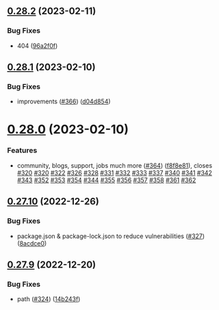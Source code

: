 ## [0.28.2](https://github.com/thecyberworld/thecyberhub.org/compare/v0.28.1...v0.28.2) (2023-02-11)


### Bug Fixes

* 404 ([96a2f0f](https://github.com/thecyberworld/thecyberhub.org/commit/96a2f0ff6454d2997e5250ca7be796b3c757ab1f))



## [0.28.1](https://github.com/thecyberworld/thecyberhub.org/compare/v0.28.0...v0.28.1) (2023-02-10)


### Bug Fixes

* improvements ([#366](https://github.com/thecyberworld/thecyberhub.org/issues/366)) ([d04d854](https://github.com/thecyberworld/thecyberhub.org/commit/d04d8540ebdb892d3b27a52b48680ae7654eb5a1))



# [0.28.0](https://github.com/thecyberworld/thecyberhub.org/compare/v0.27.10...v0.28.0) (2023-02-10)


### Features

* community, blogs, support, jobs much more ([#364](https://github.com/thecyberworld/thecyberhub.org/issues/364)) ([f8f8e81](https://github.com/thecyberworld/thecyberhub.org/commit/f8f8e8143e45fa15dcdec757ee652c625b403784)), closes [#320](https://github.com/thecyberworld/thecyberhub.org/issues/320) [#320](https://github.com/thecyberworld/thecyberhub.org/issues/320) [#322](https://github.com/thecyberworld/thecyberhub.org/issues/322) [#326](https://github.com/thecyberworld/thecyberhub.org/issues/326) [#328](https://github.com/thecyberworld/thecyberhub.org/issues/328) [#331](https://github.com/thecyberworld/thecyberhub.org/issues/331) [#332](https://github.com/thecyberworld/thecyberhub.org/issues/332) [#333](https://github.com/thecyberworld/thecyberhub.org/issues/333) [#337](https://github.com/thecyberworld/thecyberhub.org/issues/337) [#340](https://github.com/thecyberworld/thecyberhub.org/issues/340) [#341](https://github.com/thecyberworld/thecyberhub.org/issues/341) [#342](https://github.com/thecyberworld/thecyberhub.org/issues/342) [#343](https://github.com/thecyberworld/thecyberhub.org/issues/343) [#352](https://github.com/thecyberworld/thecyberhub.org/issues/352) [#353](https://github.com/thecyberworld/thecyberhub.org/issues/353) [#354](https://github.com/thecyberworld/thecyberhub.org/issues/354) [#344](https://github.com/thecyberworld/thecyberhub.org/issues/344) [#355](https://github.com/thecyberworld/thecyberhub.org/issues/355) [#356](https://github.com/thecyberworld/thecyberhub.org/issues/356) [#357](https://github.com/thecyberworld/thecyberhub.org/issues/357) [#358](https://github.com/thecyberworld/thecyberhub.org/issues/358) [#361](https://github.com/thecyberworld/thecyberhub.org/issues/361) [#362](https://github.com/thecyberworld/thecyberhub.org/issues/362)



## [0.27.10](https://github.com/thecyberworld/thecyberhub.org/compare/v0.27.9...v0.27.10) (2022-12-26)


### Bug Fixes

* package.json & package-lock.json to reduce vulnerabilities ([#327](https://github.com/thecyberworld/thecyberhub.org/issues/327)) ([8acdce0](https://github.com/thecyberworld/thecyberhub.org/commit/8acdce0b256e73b97df1ead06b6ad0b8e510e8da))



## [0.27.9](https://github.com/thecyberworld/thecyberhub.org/compare/v0.27.8...v0.27.9) (2022-12-20)


### Bug Fixes

* path ([#324](https://github.com/thecyberworld/thecyberhub.org/issues/324)) ([14b243f](https://github.com/thecyberworld/thecyberhub.org/commit/14b243fc49c915c319d11a78fff2b2d19731a387))



